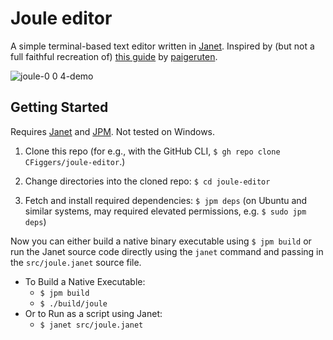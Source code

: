 # Joule editor

A simple terminal-based text editor written in [Janet](janet-lang/janet). Inspired by (but not a full faithful recreation of) [this guide](https://viewsourcecode.org/snaptoken/kilo/index.html) by [paigeruten](https://github.com/paigeruten).

![joule-0 0 4-demo](https://user-images.githubusercontent.com/55862180/210148943-27cdcce5-c0b1-4e04-8524-c1fd6997d3f1.gif)

## Getting Started 

Requires [Janet](https://www.github.com/janet-lang/janet) and [JPM](https://www.github.com/janet-lang/jpm). Not tested on Windows.

1. Clone this repo (for e.g., with the GitHub CLI, `$ gh repo clone CFiggers/joule-editor`.)

2. Change directories into the cloned repo: `$ cd joule-editor`

3. Fetch and install required dependencies: `$ jpm deps` (on Ubuntu and similar systems, may required elevated permissions, e.g. `$ sudo jpm deps`)

Now you can either build a native binary executable using `$ jpm build` or run the Janet source code directly using the `janet` command and passing in the `src/joule.janet` source file.

- To Build a Native Executable:
    - `$ jpm build`
    - `$ ./build/joule`
- Or to Run as a script using Janet:
    - `$ janet src/joule.janet`
